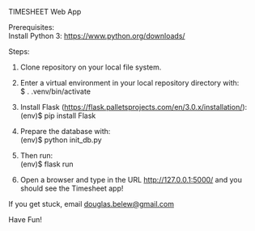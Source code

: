 TIMESHEET Web App


Prerequisites: <br>
Install Python 3:  https://www.python.org/downloads/ <br>

Steps:<br>
1) Clone repository on your local file system.<br>
2) Enter a virtual environment in your local repository directory with: <br>
   $ . .venv/bin/activate

3) Install Flask (https://flask.palletsprojects.com/en/3.0.x/installation/):<br>
  (env)$ pip install Flask

4) Prepare the database with:<br>
  (env)$ python init_db.py

5) Then run:<br>
  (env)$ flask run

6) Open a browser and type in the URL http://127.0.0.1:5000/ and you should see the Timesheet app!

If you get stuck, email douglas.belew@gmail.com

Have Fun!



